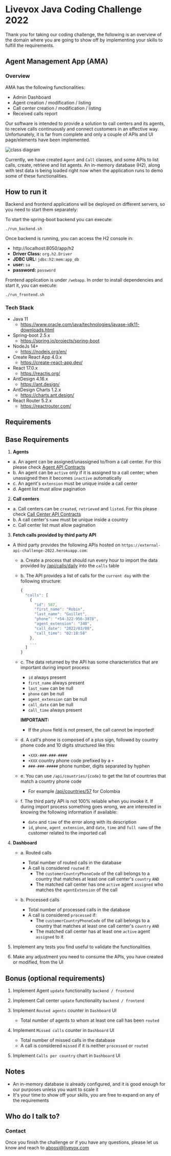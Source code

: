 # Livevox Java Coding Challenge 2022

Thank you for taking our coding challenge, the following is an overview of the domain where you are going to show off by implementing your skills to fulfill the requirements.

## Agent Management App (AMA)
### Overview

AMA has the following functionalities:

- Admin Dashboard
- Agent creation / modification / listing
- Call center creation / modification / listing
- Received calls report

Our software is intended to provide a solution to call centers and its agents, to receive calls continuously and connect customers in an effective way.
Unfortunately, it is far from complete and only a couple of APIs and UI page/elements have been implemented. 

![class diagram](diagrams/class-diagram.png)

Currently, we have created `Agent` and `Call` classes, and some APIs to list calls, create, retrieve and list agents. 
An in-memory database (H2), along with test data is being loaded right now when the application runs to demo some of these functionalities.

## How to run it

Backend and frontend applications will be deployed on different servers, so you need to start them separately:    

To start the spring-boot backend you can execute:

```shell
./run_backend.sh
```

Once backend is running, you can access the H2 console in:

  - http://localhost:8050/app/h2
  - **Driver Class:** `org.h2.Driver`
  - **JDBC URL:** `jdbc:h2:mem:app_db`
  - **user:** `sa`
  - **password:** `password`

Frontend application is under `/webapp`. In order to install dependencies and start it, you can execute:

```shell
./run_frontend.sh
```

### Tech Stack

- Java 11
    - https://www.oracle.com/java/technologies/javase-jdk11-downloads.html
- Spring-boot 2.5.x
    - https://spring.io/projects/spring-boot
- NodeJs 14+
    - https://nodejs.org/en/
- Create React App 4.0.x
    - https://create-react-app.dev/
- React 17.0.x
    - https://reactjs.org/
- AntDesign 4.16.x
    - https://ant.design/
- AntDesign Charts 1.2.x
    - https://charts.ant.design/
- React Router 5.2.x
    - https://reactrouter.com/

## Requirements

## Base Requirements

1. **Agents**
  - a. An agent can be assigned/unassigned to/from a call center. For this please check [Agent API Contracts](APIS_AGENT.md)
  - b. An agent can be `active` only if it is assigned to a call center; when unassigned then it becomes `inactive` automatically
  - c. An agent's `extension` must be unique inside a call center
  - d. Agent list must allow pagination

2. **Call centers**
  - a. Call centers can be `created`, `retrieved` and `listed`. For this please check [Call Center API Contracts](APIS_CALL_CENTER.md)
  - b. A call center's `name` must be unique inside a country
  - c. Call center list must allow pagination

3. **Fetch calls provided by third party API** 
  - A third party provides the following APIs hosted on `https://external-api-challenge-2022.herokuapp.com`:
    - a. Create a process that should run every hour to import the data provided by [/api/calls/daily](https://external-api-challenge-2022.herokuapp.com/api/calls/daily) into the `calls` table
    - b. The API provides a list of calls for the `current day` with the following structure:
      ```javascript
      {
        "calls": [
          {
            "id": 567,
            "first_name": "Robin",
            "last_name": "Guillet",
            "phone": "+54-322-956-3878", 
            "agent_extension": "340", 
            "call_date": "2022/03/08", 
            "call_time": "02:18:58"
          },
          ...
        ]
      }
      ```
    - c. The data returned by the API has some characteristics that are important during import process:
      - `id` always present
      - `first_name` always present
      - `last_name` can be null
      - `phone` can be null
      - `agent_extension` can be null
      - `call_date` can be null
      - `call_time` always present

      **IMPORTANT:** 
      - If the `phone` field is not present, the call cannot be imported!  

    - d. A call's phone is composed of a plus sign, followed by country phone code and 10 digits structured like this:
      - `+XXX-###-###-####`
      - `+XXX` country phone code prefixed by a `+`
      - `###-###-#####` phone number, digits separated by hyphen
    - e. You can use `/api/countries/{code}` to get the list of countries that match a country phone code
      - For example [/api/countries/57](https://external-api-challenge-2022.herokuapp.com/api/countries/57) for Colombia
    - f. The third party API is not 100% reliable when you invoke it. If during import process something goes wrong, we are interested in knowing the following information if available:
      - `date` and `time` of the error along with its description
      - `id`, `phone`, `agent_extension`, and `date`, `time` and `full name` of the customer related to the imported call

4. **Dashboard**
   - a. Routed calls
     - Total number of routed calls in the database
     - A call is considered `routed` if:
       - The `customerCountryPhoneCode` of the call belongs to a country that matches at least one call center's `country` `AND`
       - The matched call center has one `active` agent `assigned` who matches the `agentExtension` of the call

   - b. Processed calls
     - Total number of processed calls in the database
     - A call is considered `processed` if:
       - The `customerCountryPhoneCode` of the call belongs to a country that matches at least one call center's `country` `AND`
       - The matched call center has at least one `active` agent `assigned` to it

5. Implement any tests you find useful to validate the functionalities

6. Make any adjustment you need to consume the APIs, you have created or modified, from the UI 

## Bonus (optional requirements)

1. Implement Agent `update` functionality `backend / frontend`  
   
2. Implement Call center `update` functionality `backend / frontend`

3. Implement `Routed agents` counter in `Dashboard` UI
    - Total number of agents to whom at least one call has been `routed`

4. Implement `Missed calls` counter in `Dashboard` UI
    - Total number of missed calls in the database
    - A call is considered `missed` if it is neither `processed` or `routed`

5. Implement `Calls per country` chart in `Dashboard` UI

## Notes

- An in-memory database is already configured, and it is good enough for our purposes unless you want to scale it  
- It's your time to show off your skills, you are free to expand on any of the requirements  

## Who do I talk to?
### Contact

Once you finish the challenge or if you have any questions, please let us know and reach to abossi@livevox.com

